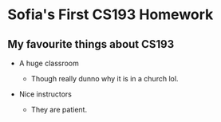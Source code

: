 # Sofia's First CS193 Homework


## My favourite things about CS193

- A huge classroom
  - Though really dunno why it is in a church lol.


- Nice instructors
  - They are patient.
